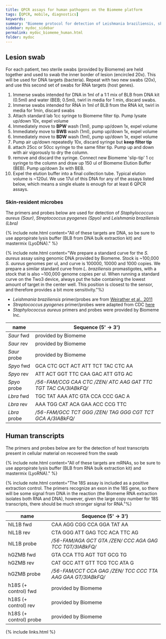 ```yaml
---
title: QPCR assays for human pathogens on the Biomeme platform
tags: [QPCR, mobile, diagnostics]
keywords:
summary: "Biomeme protocol for detection of Leishmania braziliensis, skin commensals and host pro-inflammatory gene expression from lesion swabs in human cases of cutaneous leishmaniasis "
sidebar: mydoc_sidebar
permalink: mydoc_biomeme_human.html
folder: mydoc
---
```


## Lesion swab
For each patient, two sterile swabs (provided by Biomeme) are held together and used to swab the inner border of lesion (encircled 20x).  This will be used for DNA targets (bacteria).  Repeat with two new swabs (20x), and use this second set of swabs for RNA targets (host genes).  

1. Immerse swabs intended for DNA in 1ml of a 1:1 mix of BLB from DNA kit (0.5ml) and water (BEB; 0.5ml), twirl in media for 1 min, discard swabs.
2. Immerse swabs intended for RNA in 1ml of BLB from the RNA kit, twirl in media for 1min, discard swabs
2. Attach standard lab 1cc syringe to Biomeme filter tip. Pump lysate up/down 10x, expel volume
3. Immediately move to **BPW** wash (1ml), pump up/down 1x, expel volume
4. Immediately move to **BWB** wash (1ml), pump up/down 1x, expel volume
5. Immediately move to **BDW** wash (1ml), pump up/down 1x, expel volume
6. Pump air up/down repeatedly 10x, discard syringe but **keep filter tip**
7. attach 25cc or 50cc syringe to the same filter tip.  Pump up and down with air vigorously to dry the column.
8. remove and discard the syringe.  Connect new Biomeme 'slip-tip' 1 cc syringe to the column and draw up 150 ul of Biomeme Elution Buffer (BEB).  Pump up/down 3x with BEB.
9. Expel the elution buffer into a final collection tube.  Typical elution volume is ~120ul.  We use 17ul of this DNA for any of the assays listed below, which means a single eluate is enough for at least 6 QPCR assays.

### Skin-resident microbes 
The primers and probes below are used for detection of *Staphylococcus aureus (Saur)*, *Streptococcus pyogenes (Spyo)* and *Leishmania braziliensis (Lbra)*

{% include note.html content="All of these targets are DNA, so be sure to use appropirate lysis buffer (BLB from DNA bulk extraction kit) and mastermix (LyoDNA)." %}

{% include note.html content="We prepare a standard curve for the *S. aureus* assay using genomic DNA provided by Biomeme.  Stock is ~100,000 *S. aureus* genomes per ul, and curve is 100000, 10000 and 1000 copies.  We prepare a similar standard curve from *L. braziliensis* promastigotes, with a stock that is also ~100,000 genome copies per ul.  When running a standard curve on the Two3 device, always put the tube containing the lowest amount of target in the center well.  This position is closest to the sensor, and therefore provides a bit more sensitivity."%}

* *Leishmania braziliensis* primer/probes are from [Weirather et al., 2011](https://www.ncbi.nlm.nih.gov/pmc/articles/PMC3209110/)
* *Streptococcus pyogenes* primer/probes were adapted from CDC [here](https://www.cdc.gov/streplab/protocols.html)
* *Staphylococcus aureus* primers and probes were provided by Biomeme Inc.


| name | Sequence (5' -> 3') |
|-------|--------|
| *Saur* fwd | provided by Biomeme |
| *Saur* rev | provided by Biomeme |
| *Saur* probe | provided by Biomeme |
| *Spyo* fwd | GCA CTC GCT ACT ATT TCT TAC CTC AA |
| *Spyo* rev | ATT ACT GGT TTC CAA GAC ATT GTG AC |
| *Spyo* probe | */56-FAM/*CCG CAA CTC */ZEN/* ATC AAG GAT TTC TGT TAC CA*/3IABkFQ/* |
| *Lbra* fwd | TGC TAT AAA ATC GTA CCA CCC GAC A |
| *Lbra* rev | AAA TGG CAT ACA GAA ACC CCG TTC |
| *Lbra* probe | */56-FAM/*GCC TCT GGG */ZEN/* TAG GGG CGT TCT GCA A*/3IABkFQ/* |


## Human transcripts
The primers and probes below are for the detection of host transcripts present in cellular material on recovered from the swab

{% include note.html content="All of these targets are mRNAs, so be sure to use appropirate lysis buffer (BLB from RNA bulk extraction kit) and mastermix (LyoRNA)." %}

{% include note.html content="The 18S assay is included as a positive extraction control.  The primers recognize an exon in the 18S gene, so there will be some signal from DNA in the reaction (the Biomeme RNA extraction isolates both RNA and DNA), however, given the large copy number for 18S transcripts, there should be much stronger signal for RNA."%}

| name | Sequence (5' -> 3') |
|-------|--------|
| hIL1B fwd | CAA AGG CGG CCA GGA TAT AA |
| hIL1B rev | CTA GGG ATT GAG TCC ACA TTC AG |
| hIL1B probe | */56-FAM/*AGA GCT GTA */ZEN/* CCC AGA GAG TCC TGT*/3IABkFQ/* |
| hGZMB fwd | GTA CCA TTG AGT TGT GCG TG |
| hGZMB rev | CAT GCC ATT GTT TCG TCC ATA G |
| hGZMB probe | */56-FAM/*CCT CCA GAG */ZEN/* TCC CCC TTA AAG GAA GT*/3IABkFQ/* 
| h18S (+ control) fwd | provided by Biomeme |
| h18S (+ control) rev | provided by Biomeme |
| h18S (+ control) probe | provided by Biomeme |



{% include links.html %}
